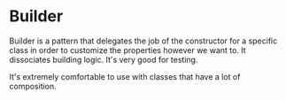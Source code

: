 # Builder

Builder is a pattern that delegates the job of the constructor for a specific class in order to customize the properties
however we want to. It dissociates building logic. It's very good for testing.

It's extremely comfortable to use with classes that have a lot of composition.